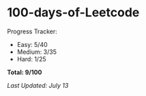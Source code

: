 # 100-days-of-Leetcode
Progress Tracker:
- Easy: 5/40
- Medium: 3/35
- Hard: 1/25

**Total: 9/100**

*Last Updated: July 13*
